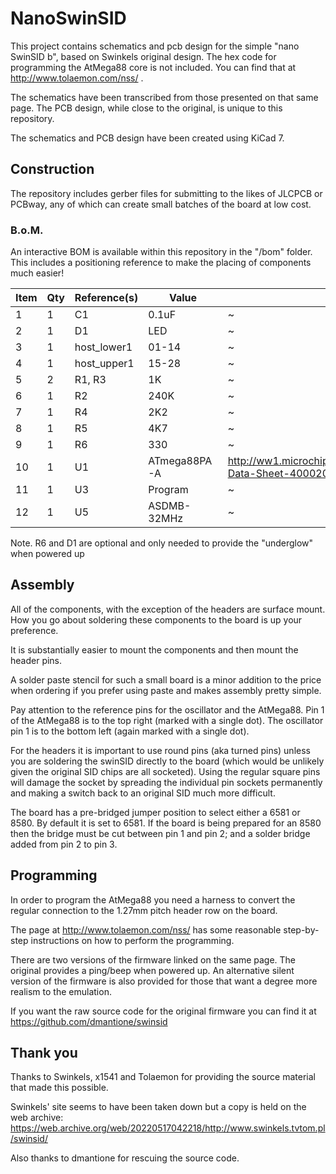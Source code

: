 # NanoSwinSID #

This project contains schematics and pcb design for
the simple "nano SwinSID b", based on Swinkels original
design. The hex code for programming the AtMega88 
core is not included. You can find that at 
http://www.tolaemon.com/nss/ .

The schematics have been transcribed from those
presented on that same page. The PCB design,
while close to the original, is unique to this
repository.

The schematics and PCB design have been created
using KiCad 7.

## Construction ##

The repository includes gerber files for
submitting to the likes of JLCPCB or PCBway,
any of which can create small batches of the
board at low cost.

### B.o.M. ###

An interactive BOM is available within this 
repository in the "/bom" folder. This includes
a positioning reference to make the placing of
components much easier!

| Item | Qty | Reference(s) | Value        | Datasheet |
|------|-----|--------------|--------------|-----------|
| 1    | 1   | C1           | 0.1uF        | ~         |
| 2    | 1   | D1           | LED          | ~         |
| 3    | 1   | host_lower1  | 01-14        | ~         |
| 4    | 1   | host_upper1  | 15-28        | ~         |
| 5    | 2   | R1, R3       | 1K           | ~         |
| 6    | 1   | R2           | 240K         | ~         |
| 7    | 1   | R4           | 2K2          | ~         |
| 8    | 1   | R5           | 4K7          | ~         |
| 9    | 1   | R6           | 330          | ~         |
| 10   | 1   | U1           | ATmega88PA-A | http://ww1.microchip.com/downloads/en/DeviceDoc/ATmega48PA_88PA_168PA-Data-Sheet-40002011A.pdf |
| 11   | 1   | U3           | Program      | ~         |
| 12   | 1   | U5           | ASDMB-32MHz  | ~         |

Note. R6 and D1 are optional and only needed
to provide the "underglow" when powered up

## Assembly ##

All of the components, with the exception of
the headers are surface mount. How you go about
soldering these components to the board is up 
your preference.

It is substantially easier to mount the components 
and then mount the header pins.

A solder paste stencil for such a small board
is a minor addition to the price when
ordering if you prefer using paste and makes
assembly pretty simple.

Pay attention to the reference pins for the
oscillator and the AtMega88. Pin 1 of the
AtMega88 is to the top right (marked with a
single dot). The oscillator pin 1 is to the
bottom left (again marked with a single dot).

For the headers it is important to use round
pins (aka turned pins) unless you are soldering
the swinSID directly to the board (which would
be unlikely given the original SID chips are 
all socketed). Using the regular square pins
will damage the socket by spreading the individual
pin sockets permanently and making a switch 
back to an original SID much more difficult.

The board has a pre-bridged jumper position to
select either a 6581 or 8580. By default it is
set to 6581. If the board is being prepared for
an 8580 then the bridge must be cut between
pin 1 and pin 2; and a solder bridge added
from pin 2 to pin 3.

## Programming ##

In order to program the AtMega88 you need a
harness to convert the regular connection to
the 1.27mm pitch header row on the board.

The page at http://www.tolaemon.com/nss/ has
some reasonable step-by-step instructions on
how to perform the programming.

There are two versions of the firmware linked
on the same page. The original provides a 
ping/beep when powered up. An alternative 
silent version of the firmware is also 
provided for those that want a degree more
realism to the emulation.

If you want the raw source code for the original
firmware you can find it at 
https://github.com/dmantione/swinsid

## Thank you ##

Thanks to Swinkels, x1541 and Tolaemon for providing
the source material that made this possible.

Swinkels' site seems to have been taken down but
a copy is held on the web archive:
https://web.archive.org/web/20220517042218/http://www.swinkels.tvtom.pl/swinsid/

Also thanks to dmantione for rescuing the source
code.
